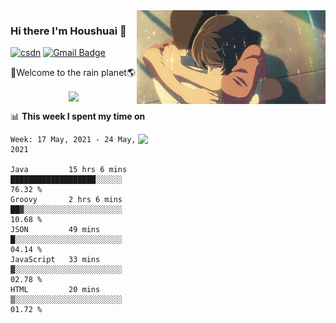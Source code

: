 <img  align='right' height="150" src="https://github.com/LikeRainDay/LikeRainDay/blob/master/pic/img_rain_1.gif?raw=true">



### Hi there I'm Houshuai :lemon:

[![csdn](https://img.shields.io/badge/-csdn-c14438?style=flat-square&logo=c&logoColor=white)](https://blog.csdn.net/qq_15807167)
[![Gmail Badge](https://img.shields.io/badge/-gmail-c14438?style=flat-square&logo=Gmail&logoColor=white&link=mailto:houshuai0816@gmail.com)](mailto:houshuai0816@gmail.com)

🚀Welcome to the rain planet🌎

<center>
<img align='center'  src="https://source.unsplash.com/random/1200x600">
</center>

📊 **This week I spent my time on**

<img align='right'   width="300" src="https://github-readme-stats.vercel.app/api?username=LikeRainDay&show_icons=true&title_color=fff&icon_color=79ff97&text_color=9f9f9f&bg_color=151515">

<!--START_SECTION:waka-->
```text
Week: 17 May, 2021 - 24 May, 2021

Java         15 hrs 6 mins   ███████████████████░░░░░░   76.32 % 
Groovy       2 hrs 6 mins    ██▓░░░░░░░░░░░░░░░░░░░░░░   10.68 % 
JSON         49 mins         █░░░░░░░░░░░░░░░░░░░░░░░░   04.14 % 
JavaScript   33 mins         ▓░░░░░░░░░░░░░░░░░░░░░░░░   02.78 % 
HTML         20 mins         ▒░░░░░░░░░░░░░░░░░░░░░░░░   01.72 % 
```
<!--END_SECTION:waka-->
